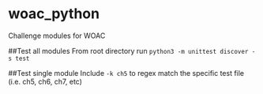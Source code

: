# woac_python
Challenge modules for WOAC

##Test all modules
From root directory run `python3 -m unittest discover -s test`

##Test single module
Include `-k ch5` to regex match the specific test file (i.e. ch5, ch6, ch7, etc)

